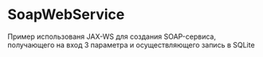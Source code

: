 # SoapWebService
Пример использованя JAX-WS для создания SOAP-сервиса, получающего на вход 3 параметра и осуществляющего запись в SQLite
